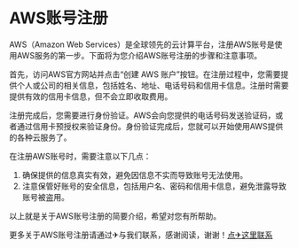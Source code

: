 # AWS账号注册

AWS（Amazon Web Services）是全球领先的云计算平台，注册AWS账号是使用AWS服务的第一步。下面将为您介绍AWS账号注册的步骤和注意事项。

首先，访问AWS官方网站并点击“创建 AWS 账户”按钮。在注册过程中，您需要提供个人或公司的相关信息，包括姓名、地址、电话号码和信用卡信息。注册时需要提供有效的信用卡信息，但不会立即收取费用。

注册完成后，您需要进行身份验证。AWS会向您提供的电话号码发送验证码，或者通过信用卡预授权来验证身份。身份验证完成后，您就可以开始使用AWS提供的各种云服务了。

在注册AWS账号时，需要注意以下几点：
1. 确保提供的信息真实有效，避免因信息不实而导致账号无法使用。
2. 注意保管好账号的安全信息，包括用户名、密码和信用卡信息，避免泄露导致账号被盗用。

以上就是关于AWS账号注册的简要介绍，希望对您有所帮助。

更多关于AWS账号注册请通过✈与我们联系，感谢阅读，谢谢！[点✈这里联系](https://t.me/jsksbsjsjp)